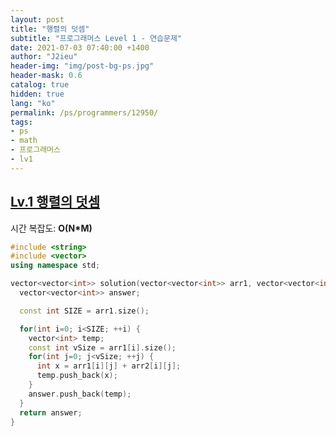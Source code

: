 ```yaml
---
layout: post
title: "행렬의 덧셈"
subtitle: "프로그래머스 Level 1 - 연습문제"
date: 2021-07-03 07:40:00 +1400
author: "J2ieu"
header-img: "img/post-bg-ps.jpg"
header-mask: 0.6
catalog: true
hidden: true
lang: "ko"
permalink: /ps/programmers/12950/
tags:
- ps
- math
- 프로그래머스
- lv1
---
```


## [Lv.1 행렬의 덧셈](https://programmers.co.kr/learn/courses/30/lessons/12950)

시간 복잡도: **O(N*M)**

```cpp
#include <string>
#include <vector>
using namespace std;

vector<vector<int>> solution(vector<vector<int>> arr1, vector<vector<int>> arr2) {
  vector<vector<int>> answer;

  const int SIZE = arr1.size();

  for(int i=0; i<SIZE; ++i) {
    vector<int> temp;
    const int vSize = arr1[i].size();
    for(int j=0; j<vSize; ++j) {
      int x = arr1[i][j] + arr2[i][j];
      temp.push_back(x);
    }
    answer.push_back(temp);
  }
  return answer;
}
```
